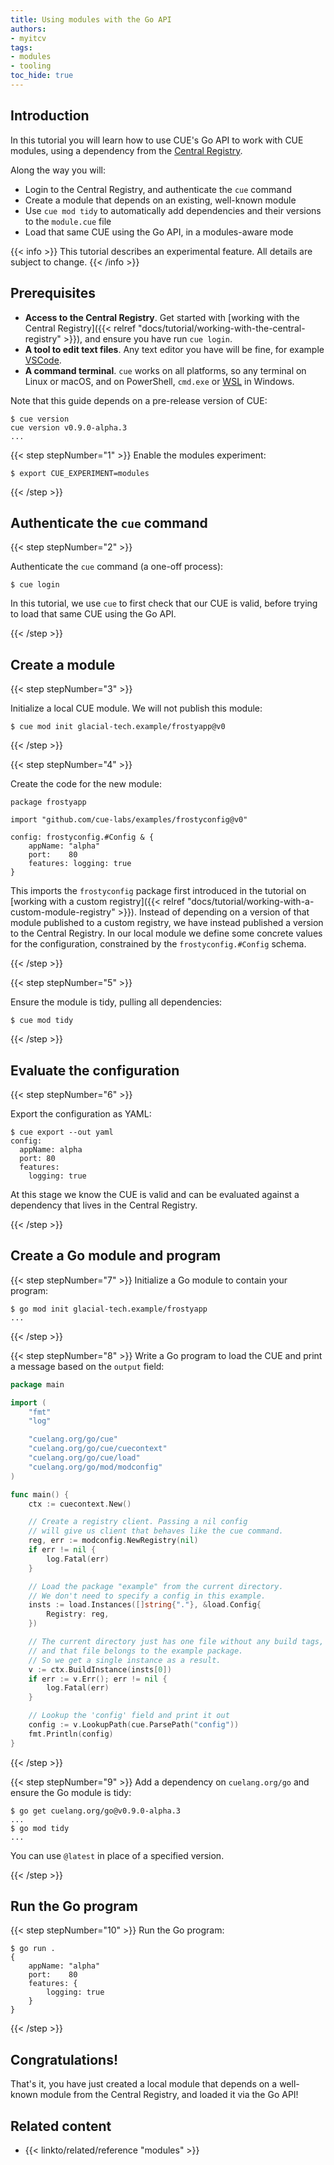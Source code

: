 ```yaml
---
title: Using modules with the Go API
authors:
- myitcv
tags:
- modules
- tooling
toc_hide: true
---
```


## Introduction

In this tutorial you will learn how to use CUE's Go API to work with CUE
modules, using a dependency from the [Central
Registry](https://registry.cue.works).

Along the way you will:

- Login to the Central Registry, and authenticate the `cue` command
- Create a module that depends on an existing, well-known module
- Use `cue mod tidy` to automatically add dependencies and their versions to the `module.cue` file
- Load that same CUE using the Go API, in a modules-aware mode

{{< info >}}
This tutorial describes an experimental feature. All details are subject to change.
{{< /info >}}

## Prerequisites

- **Access to the Central Registry**. Get started with [working with the Central
  Registry]({{< relref "docs/tutorial/working-with-the-central-registry" >}}),
  and ensure you have run `cue login`.
- **A tool to edit text files**. Any text editor you have will be fine, for
  example [VSCode](https://code.visualstudio.com/).
- **A command terminal**. `cue` works on all platforms, so any terminal on Linux
  or macOS, and on PowerShell, `cmd.exe` or
  [WSL](https://learn.microsoft.com/en-us/windows/wsl/install) in Windows.

Note that this guide depends on a pre-release version of CUE:

```text { title="TERMINAL" codeToCopy="Y3VlIHZlcnNpb24=" }
$ cue version
cue version v0.9.0-alpha.3
...
```


{{< step stepNumber="1" >}}
Enable the modules experiment:

```text { title="TERMINAL" codeToCopy="ZXhwb3J0IENVRV9FWFBFUklNRU5UPW1vZHVsZXM=" }
$ export CUE_EXPERIMENT=modules
```
{{< /step >}}

## Authenticate the `cue` command

{{< step stepNumber="2" >}}

Authenticate the `cue` command (a one-off process):

```text { title="TERMINAL" codeToCopy="Y3VlIGxvZ2lu" }
$ cue login
```

In this tutorial, we use `cue` to first check that our CUE is valid, before
trying to load that same CUE using the Go API.

{{< /step >}}

## Create a module

{{< step stepNumber="3" >}}

Initialize a local CUE module. We will not publish this module:

```text { title="TERMINAL" codeToCopy="Y3VlIG1vZCBpbml0IGdsYWNpYWwtdGVjaC5leGFtcGxlL2Zyb3N0eWFwcEB2MA==" }
$ cue mod init glacial-tech.example/frostyapp@v0
```

{{< /step >}}

{{< step stepNumber="4" >}}

Create the code for the new module:

```cue { title="config.cue" }
package frostyapp

import "github.com/cue-labs/examples/frostyconfig@v0"

config: frostyconfig.#Config & {
	appName: "alpha"
	port:    80
	features: logging: true
}
```

This imports the `frostyconfig` package first introduced in the tutorial on
[working with a custom registry]({{< relref
"docs/tutorial/working-with-a-custom-module-registry" >}}). Instead of depending
on a version of that module published to a custom registry, we have instead
published a version to the Central Registry. In our local module we define some
concrete values for the configuration, constrained by the `frostyconfig.#Config`
schema.

{{< /step >}}

{{< step stepNumber="5" >}}

Ensure the module is tidy, pulling all dependencies:
```text { title="TERMINAL" codeToCopy="Y3VlIG1vZCB0aWR5" }
$ cue mod tidy
```

{{< /step >}}

## Evaluate the configuration

{{< step stepNumber="6" >}}

Export the configuration as YAML:

```text { title="TERMINAL" codeToCopy="Y3VlIGV4cG9ydCAtLW91dCB5YW1s" }
$ cue export --out yaml
config:
  appName: alpha
  port: 80
  features:
    logging: true
```

At this stage we know the CUE is valid and can be evaluated against a dependency
that lives in the Central Registry.

{{< /step >}}

## Create a Go module and program
{{< step stepNumber="7" >}}
Initialize a Go module to contain your program:

```text { title="TERMINAL" codeToCopy="Z28gbW9kIGluaXQgZ2xhY2lhbC10ZWNoLmV4YW1wbGUvZnJvc3R5YXBw" }
$ go mod init glacial-tech.example/frostyapp
...
```

{{< /step >}}

{{< step stepNumber="8" >}}
Write a Go program to load the CUE and print a message based on the `output`
field:

```go { title="main.go" }
package main

import (
	"fmt"
	"log"

	"cuelang.org/go/cue"
	"cuelang.org/go/cue/cuecontext"
	"cuelang.org/go/cue/load"
	"cuelang.org/go/mod/modconfig"
)

func main() {
	ctx := cuecontext.New()

	// Create a registry client. Passing a nil config
	// will give us client that behaves like the cue command.
	reg, err := modconfig.NewRegistry(nil)
	if err != nil {
		log.Fatal(err)
	}

	// Load the package "example" from the current directory.
	// We don't need to specify a config in this example.
	insts := load.Instances([]string{"."}, &load.Config{
		Registry: reg,
	})

	// The current directory just has one file without any build tags,
	// and that file belongs to the example package.
	// So we get a single instance as a result.
	v := ctx.BuildInstance(insts[0])
	if err := v.Err(); err != nil {
		log.Fatal(err)
	}

	// Lookup the 'config' field and print it out
	config := v.LookupPath(cue.ParsePath("config"))
	fmt.Println(config)
}
```

{{< /step >}}

{{< step stepNumber="9" >}}
Add a dependency on `cuelang.org/go` and ensure the Go module is tidy:

```text { title="TERMINAL" codeToCopy="Z28gZ2V0IGN1ZWxhbmcub3JnL2dvQHYwLjkuMC1hbHBoYS4zCmdvIG1vZCB0aWR5" }
$ go get cuelang.org/go@v0.9.0-alpha.3
...
$ go mod tidy
...
```

You can use `@latest` in place of a specified version.

{{< /step >}}

## Run the Go program

{{< step stepNumber="10" >}}
Run the Go program:

```text { title="TERMINAL" codeToCopy="Z28gcnVuIC4=" }
$ go run .
{
	appName: "alpha"
	port:    80
	features: {
		logging: true
	}
}
```

{{< /step >}}

## Congratulations!

That's it, you have just created a local module that depends on a well-known
module from the Central Registry, and loaded it via the Go API!

## Related content

- {{< linkto/related/reference "modules" >}}
